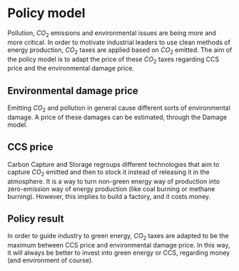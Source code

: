 # Policy model

Pollution, $CO_2$ emissions and environmental issues are being more and more critical. In order to motivate industrial leaders to use clean methods of energy production, $CO_2$ taxes are applied based on $CO_2$ emitted. The aim of the policy model is to adapt the price of these $CO_2$ taxes regarding CCS price and the environmental damage price.

## Environmental damage price

Emitting $CO_2$  and pollution in general cause different sorts of environmental damage. A price of these damages can be estimated, through the Damage model.

## CCS price

Carbon Capture and Storage regroups different technologies that aim to capture $CO_2$ emitted and then to stock it instead of releasing it in the atmosphere. It is a way to turn non-green energy way of production into zero-emission way of energy production (like coal burning or methane burning). However, this implies to build a factory, and it costs money.

## Policy result

In order to guide industry to green energy, $CO_2$ taxes are adapted to be the maximum between CCS price and environmental damage price. In this way, it will always be better to invest into green energy or CCS, regarding money (and environment of course).
